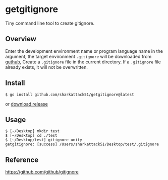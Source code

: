 getgitignore
===

Tiny command line tool to create gitignore.

## Overview

Enter the development environment name or program language name in the argument,
the target environment `.gitignore` will be downloaded from [guthub](https://github.com/github/gitignore),
Create a `.gitignore` file in the current directory.
If a `.gitignore` file already exists, it will not be overwritten.

## Install

```
$ go install github.com/sharkattack51/getgitignore@latest
```

or [download release](https://github.com/sharkattack51/getgitignore/releases)

## Usage

```
$ [~/Desktop] mkdir test
$ [~/Desktop] cd ./test
$ [~/Desktop/test] gitignore unity
getgitignore: [success] /Users/sharkattack51/Desktop/test/.gitignore
```

## Reference

https://github.com/github/gitignore
